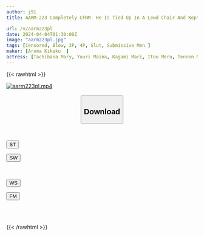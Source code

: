 ```yaml
---
author: j91
title: AARM-223 Completely CFNM. He Is Tied Up In A Lewd Chair And Kept Fully Erect By 3D Sensual Licking Of His Whole Body From Front, Back, Left, Right, Top And Bottom.

url: /v/aarm223pl
date: 2024-04-04T01:30:00Z
image: "aarm223pl.jpg"
tags: [Censored, Blow, 3P, 4P, Slut, Submissive Men	]
maker: [Aroma Kikaku  ]
actress: [Tachibana Mary, Yuuri Maina, Kagami Mari, Itou Meru, Tennen Mizuki, Kirika Yuuri, Momosaki Miiro, Saikai Shion ]
---
```



{{< rawhtml >}}

<div class="video" data-videoid="mg4Y9apOKkCb1Jo">
    <a href="javascript:;">
        <img src="/v/aarm223pl/aarm223pl.jpg" width="WIDTH" height="HEIGHT" alt="aarm223pl.mp4" loading="lazy">
    </a>
</div>

<script type="text/javascript" src="https://j91.asia/asset/on-demand-st.js"></script>

<br>
  <link rel="stylesheet" href="https://j91.asia/asset/bs5.css">
  
  <center>
  <button class="btn btn-primary" type="button" data-bs-toggle="collapse" data-bs-target=".multi-collapse" aria-expanded="false" aria-controls="multiCollapseExample1 multiCollapseExample2"><h2>Download</h2></button></center>
</p>
<div class="row">
  <div class="col">
    <div class="collapse multi-collapse" id="multiCollapseExample1">
      <div class="card card-body">
	      	      <br>
<div class="buttons">  
<p><a href="https://streamtape.to/v/mg4Y9apOKkCb1Jo" target="_blank"><button class="btn-hover color-3"><i class="fa fa-download"></i> ST</button></a></p>
<p><a href="https://asnwish.com/upwnpj58biwt" target="_blank"><button class="btn-hover color-2"><i class="fa fa-download"></i> SW</button></a></p></div>
    </div>
  </div>
</div>
  <div class="col">
    <div class="collapse multi-collapse" id="multiCollapseExample2">
      <div class="card card-body">
	      <br>
<div class="buttons">
<p><a href="https://wolfstream.tv/t31dtxr8ofu0"><button class="btn-hover color-9"><i class="fa fa-download"></i> WS</button></a></p>
<p><a href="https://filemoon.sx/d/j9x5fijihwrd"><button class="btn-hover color-8"><i class="fa fa-download"></i> FM</button></a></p></div>
<br><br>
      </div>
    </div>
  </div>
</div>

{{< /rawhtml >}}